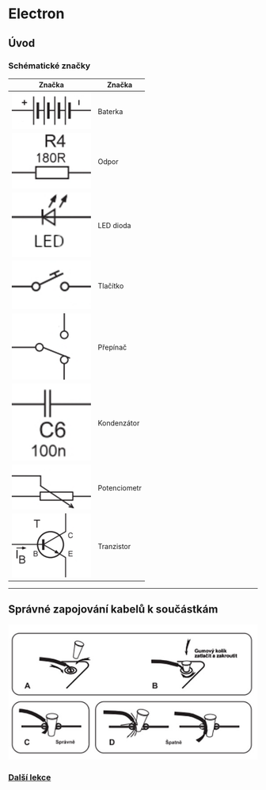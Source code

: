 # Electron

## Úvod

### Schématické značky

| Značka					|Značka|
| ------------------------- | -------- |
|![](assets/electron-01.png)|Baterka|
|![](assets/electron-05.png)|Odpor|
|![](assets/electron-03.png)|LED dioda|
|![](assets/electron-08.png)|Tlačítko|
|![](assets/electron-07.png)|Přepínač|
|![](assets/electron-02.png)|Kondenzátor|
|![](assets/electron-06.png)|Potenciometr|
|![](assets/electron-09.png)|Tranzistor|

<hr>

## Správné zapojování kabelů k součástkám
![](assets/electron-23.png)


### [Další lekce](electron-lesson-1.md)


